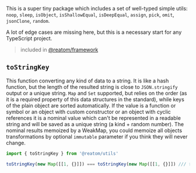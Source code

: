 This is a super tiny package which includes a set of well-typed simple utils: `noop`, `sleep`, `isObject`, `isShallowEqual`, `isDeepEqual`, `assign`, `pick`, `omit`, `jsonClone`, `random`.

A lot of edge cases are missing here, but this is a necessary start for any TypeScript project.

> included in [@reatom/framework](https://www.reatom.dev/packages/framework)

## `toStringKey`

This function converting any kind of data to a string. It is like a hash function, but the length of the resulted string is close to `JSON.stringify` output or a unique string. `Map` and `Set` supported, but relies on the order (as it is a required property of this data structures in the standard), while keys of the plain object are sorted automatically. If the value is a function or symbol or an object with custom constructor or an object with cyclic references it is a nominal value which can't be represented in a readable string and will be saved as a unique string (a kind + random number). The nominal results memoized by a WeakMap, you could memoize all objects transformations by optional `immutable` parameter if you think they will never change.

```ts
import { toStringKey } from '@reatom/utils'

toStringKey(new Map([[1, {}]]) === toStringKey(new Map([[1, {}]]) /// true
```
